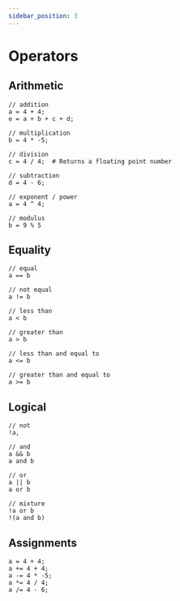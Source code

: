 ```yaml
---
sidebar_position: 3
---
```


# Operators

## Arithmetic

```
// addition
a = 4 + 4;
e = a + b + c + d;

// multiplication
b = 4 * -5;

// division
c = 4 / 4;  # Returns a floating point number

// subtraction
d = 4 - 6;

// exponent / power
a = 4 ^ 4;

// modulus
b = 9 % 5
```

## Equality

```
// equal
a == b

// not equal
a != b

// less than
a < b

// greater than
a > b

// less than and equal to
a <= b

// greater than and equal to
a >= b
```

## Logical

```
// not
!a,

// and
a && b
a and b

// or
a || b
a or b

// mixture
!a or b
!(a and b)
```

## Assignments

```
a = 4 + 4; 
a += 4 + 4; 
a -= 4 * -5; 
a *= 4 / 4;
a /= 4 - 6;
```


